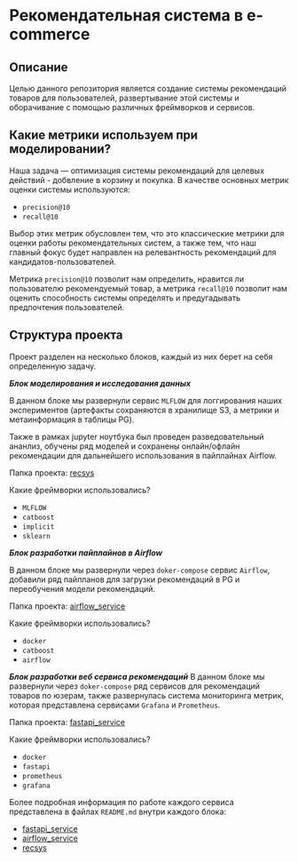 # Рекомендательная система в e-commerce

## Описание

Целью данного репозитория является создание системы рекомендаций товаров для пользователей, развертывание этой системы
и оборачивание с помощью различных фреймворков и сервисов.


## Какие метрики используем при моделировании?

Наша задача — оптимизация системы рекомендаций для целевых действий - добвление в корзину и покупка.
В качестве основных метрик оценки системы иcпользуются:
- `precision@10`
- `recall@10`

Выбор этих метрик обусловлен тем, что это классические метрики для оценки работы рекомендательных систем, а также тем,
что наш главный фокус будет направлен на релевантность рекомендаций для кандидатов-пользователей.

Метрика `precision@10` позволит нам определить, нравится ли пользователю рекомендуемый товар, 
а метрика `recall@10` позволит нам оценить способность системы определять и предугадывать предпочтения пользователей.

## Структура проекта

Проект разделен на несколько блоков, каждый из них берет на себя определенную задачу.

***Блок моделирования и исследования данных***

В данном блоке мы развернули сервис `MLFLOW` для логгирования наших экспериментов (артефакты сохраняются в хранилище S3,
 а метрики и метаинформация в таблицы PG).

Также в рамках jupyter ноутбука был проведен разведовательный ананлиз, обучены ряд моделей и сохранены онлайн/офлайн 
рекомендации для дальнейшего использования в пайплайнах Airflow.

Папка проекта: [recsys](./recsys)

Какие фреймворки использовались?
- `MLFLOW`
- `catboost`
- `implicit`
- `sklearn`

***Блок разработки пайплайнов в Airflow***

В данном блоке мы развернули через `doker-compose` сервис `Airflow`, добавили ряд пайпланов для загрузки рекомендаций в 
PG и переобучения модели рекомендаций.

Папка проекта: [airflow_service](./airflow_service)

Какие фреймворки использовались?
- `docker`
- `catboost`
- `airflow`

***Блок разработки веб сервиса рекомендаций***
В данном блоке мы развернули через `doker-compose` ряд сервисов для рекомендаций товаров по юзерам, также развернулась
система мониторинга метрик, которая представлена сервисами `Grafana` и `Prometheus`.

Папка проекта: [fastapi_service](./fastapi_service)

Какие фреймворки использовались?
- `docker`
- `fastapi`
- `prometheus`
- `grafana`


Более подробная информация по работе каждого сервиса представлена в файлах `README.md` внутри каждого блока:
- [fastapi_service](./fastapi_service/README.md)
- [airflow_service](./airflow_service/README.md)
- [recsys](./recsys/README.md)
